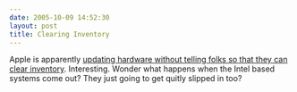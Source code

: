 ```yaml
---
date: 2005-10-09 14:52:30
layout: post
title: Clearing Inventory
---
```


Apple is apparently [updating hardware without telling folks so that they can clear inventory](http://hardware.slashdot.org/article.pl?sid=05/10/08/1743201&from=rss). Interesting. Wonder what happens when the Intel based systems come out?  They just going to get quitly slipped in too?
